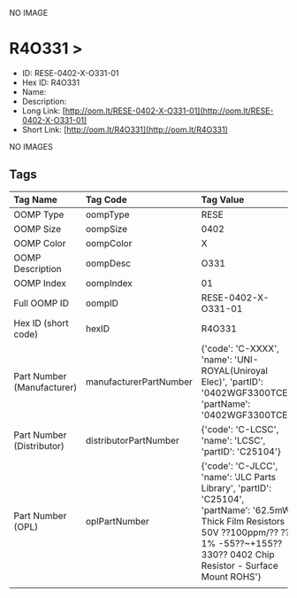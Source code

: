 


  
NO IMAGE  
# R4O331 > 

- ID: RESE-0402-X-O331-01
- Hex ID: R4O331
- Name: 
- Description: 
- Long Link: [http://oom.lt/RESE-0402-X-O331-01](http://oom.lt/RESE-0402-X-O331-01)
- Short Link: [http://oom.lt/R4O331](http://oom.lt/R4O331)
  
NO IMAGES  
## Tags
  

|Tag Name|Tag Code|Tag Value|
| :--- | :--- | :--- |
|OOMP Type|oompType|RESE|
|OOMP Size|oompSize|0402|
|OOMP Color|oompColor|X|
|OOMP Description|oompDesc|O331|
|OOMP Index|oompIndex|01|
|Full OOMP ID|oompID|RESE-0402-X-O331-01|
|Hex ID (short code)|hexID|R4O331|
|Part Number (Manufacturer)|manufacturerPartNumber|{'code': 'C-XXXX', 'name': 'UNI-ROYAL(Uniroyal Elec)', 'partID': '0402WGF3300TCE', 'partName': '0402WGF3300TCE'}|
|Part Number (Distributor)|distributorPartNumber|{'code': 'C-LCSC', 'name': 'LCSC', 'partID': 'C25104'}|
|Part Number (OPL)|oplPartNumber|{'code': 'C-JLCC', 'name': 'JLC Parts Library', 'partID': 'C25104', 'partName': '62.5mW Thick Film Resistors 50V ??100ppm/?? ??1% -55??~+155?? 330?? 0402  Chip Resistor - Surface Mount ROHS'}|
||||
